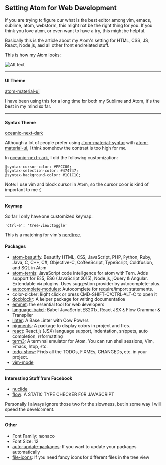 ## Setting Atom for Web Development

If you are trying to figure our what is the best editor among vim, emacs, sublime, atom, webstorm, this might not be the right thing for you. If you think you love atom, or even want to have a try, this might be helpful.

Basically this is the article about my Atom's setting for HTML, CSS, JS, React, Node.js, and all other front end related stuff.

This is how my Atom looks:

![Alt text](/images/atom_setting.png)

-----

#### UI Theme
[atom-material-ui](https://atom.io/themes/atom-material-ui)

I have been using this for a long time for both my Sublime and Atom, it's the best in my mind so far.

-----

#### Syntax Theme
[oceanic-next-dark](https://atom.io/themes/oceanic-next-dark)

Although a lot of people prefer using  [atom-material-syntax](https://atom.io/packages/atom-material-syntax) with [atom-material-ui](https://atom.io/themes/atom-material-ui), I think somehow the contrast is too high for me.

In [oceanic-next-dark](https://atom.io/themes/oceanic-next-dark), I did the following customization:

```
@syntax-cursor-color: #FFCC00;
@syntax-selection-color: #474747;
@syntax-background-color: #1C1C1C;
```

Note: I use vim and block cursor in Atom, so the cursor color is kind of important to me :)

-----

#### Keymap

So far I only have one customized keymap:

```
'ctrl-e': 'tree-view:toggle'
```

This is a matching for vim's [nerdtree](https://github.com/scrooloose/nerdtree).

#### Packages

* [atom-beautify](https://atom.io/packages/atom-beautify): Beautify HTML, CSS, JavaScript, PHP, Python, Ruby, Java, C, C++, C#, Objective-C, CoffeeScript, TypeScript, Coldfusion, and SQL in Atom
* [atom-ternjs](https://atom.io/packages/atom-ternjs): JavaScript code intelligence for atom with Tern. Adds support for ES5, ES6 (JavaScript 2015), Node.js, jQuery & Angular. Extendable via plugins. Uses suggestion provider by autocomplete-plus.
* [autocomplete-modules](https://atom.io/packages/autocomplete-modules): Autocomplete for require/import statements.
* [color-picker](https://atom.io/packages/color-picker): Right click or press CMD-SHIFT-C/CTRL-ALT-C to open it
* [docblockr](https://atom.io/packages/docblockr): A helper package for writing documentation
* [emmet](https://atom.io/packages/emmet): the essential tool for web developers
* [language-babel](https://atom.io/packages/language-babel): Babel JavaScript ES201x, React JSX & Flow Grammar & Transpiler
* [linter](https://atom.io/packages/linter): A Base Linter with Cow Powers
* [pigments](https://atom.io/packages/pigments): A package to display colors in project and files.
* [react](https://atom.io/packages/react): React.js (JSX) language support, indentation, snippets, auto completion, reformatting
* [term3](https://atom.io/packages/term3): A terminal emulator for Atom. You can run shell sessions, Vim, Emacs, htop, etc.
* [todo-show](https://atom.io/packages/todo-show): Finds all the TODOs, FIXMEs, CHANGEDs, etc. in your project.
* [vim-mode](https://atom.io/packages/vim-mode)

-----

#### Interesting Stuff from Facebook

* [nuclide](http://nuclide.io/)
* [flow](http://flowtype.org/): A STATIC TYPE CHECKER FOR JAVASCRIPT

Personally I always ignore those two for the slowness, but in some way I will speed the development.

-----

#### Other
* Font Family: monaco
* Font Size: 12
* [auto-update-packages](https://atom.io/packages/auto-update-packages): If you want to update your packages automatically
* [file-icons](https://atom.io/packages/file-icons): If you need fancy icons for different files in the tree view
